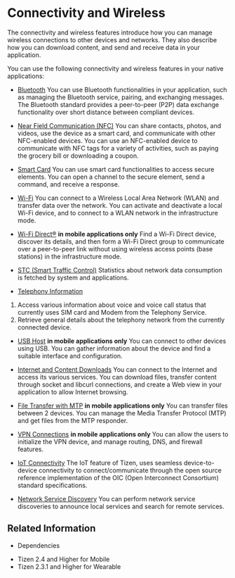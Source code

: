# Connectivity and Wireless


The connectivity and wireless features introduce how you can manage wireless connections to other devices and networks. They also describe how you can download content, and send and receive data in your application.

You can use the following connectivity and wireless features in your native applications:

- [Bluetooth](bluetooth.md)
You can use Bluetooth functionalities in your application, such as managing the Bluetooth service, pairing, and exchanging messages. The Bluetooth standard provides a peer-to-peer (P2P) data exchange functionality over short distance between compliant devices.

- [Near Field Communication (NFC)](nfc.md)
You can share contacts, photos, and videos, use the device as a smart card, and communicate with other NFC-enabled devices. You can use an NFC-enabled device to communicate with NFC tags for a variety of activities, such as paying the grocery bill or downloading a coupon.

- [Smart Card](smartcard.md)
You can use smart card functionalities to access secure elements. You can open a channel to the secure element, send a command, and receive a response.

- [Wi-Fi](wifi.md)
You can connect to a Wireless Local Area Network (WLAN) and transfer data over the network. You can activate and deactivate a local Wi-Fi device, and to connect to a WLAN network in the infrastructure mode.

- [Wi-Fi Direct&reg;](wifi-direct.md) **in mobile applications only**
Find a Wi-Fi Direct device, discover its details, and then form a Wi-Fi Direct group to communicate over a peer-to-peer link without using wireless access points (base stations) in the infrastructure mode.

- [STC (Smart Traffic Control)](stc.md)
Statistics about network data consumption is fetched by system and applications.

- [Telephony Information](telephony.md)
1. Access various information about voice and voice call status that currently uses SIM card and Modem from the Telephony Service.
2. Retrieve general details about the telephony network from the currently connected device.

- [USB Host](usb-host.md) **in mobile applications only**
You can connect to other devices using USB. You can gather information about the device and find a suitable interface and configuration.

- [Internet and Content Downloads](internet-download.md)
You can connect to the Internet and access its various services. You can download files, transfer content through socket and libcurl connections, and create a Web view in your application to allow Internet browsing.

- [File Transfer with MTP](mtp.md) **in mobile applications only**
You can transfer files between 2 devices. You can manage the Media Transfer Protocol (MTP) and get files from the MTP responder.

- [VPN Connections](vpn.md) **in mobile applications only**
You can allow the users to initialize the VPN device, and manage routing, DNS, and firewall features.

- [IoT Connectivity](iotcon.md)
The IoT feature of Tizen, uses seamless device-to-device connectivity to connect/communicate through the open source reference implementation of the OIC (Open Interconnect Consortium) standard specifications.

- [Network Service Discovery](nsd.md)
You can perform network service discoveries to announce local services and search for remote services.


## Related Information
* Dependencies
 - Tizen 2.4 and Higher for Mobile
 - Tizen 2.3.1 and Higher for Wearable
